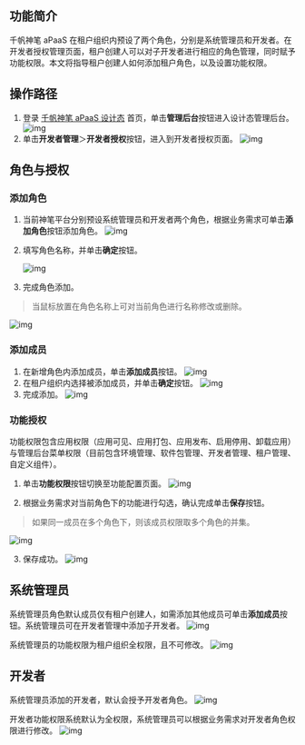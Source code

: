 ## 功能简介

千帆神笔 aPaaS 在租户组织内预设了两个角色，分别是系统管理员和开发者。在开发者授权管理页面，租户创建人可以对子开发者进行相应的角色管理，同时赋予功能权限。本文将指导租户创建人如何添加租户角色，以及设置功能权限。

## 操作路径

1. 登录 [千帆神笔 aPaaS 设计态](https://apaas.cloud.tencent.com/) 首页，单击**管理后台**按钮进入设计态管理后台。 ![img](https://qcloudimg.tencent-cloud.cn/raw/88d2a5d9c7be684119cef841c5b5299e.png)
2. 单击**开发者管理**＞**开发者授权**按钮，进入到开发者授权页面。 ![img](https://qcloudimg.tencent-cloud.cn/raw/3a225584f0c6492087804f5c332e4dc3.png)

## 角色与授权

### 添加角色

1. 当前神笔平台分别预设系统管理员和开发者两个角色，根据业务需求可单击**添加角色**按钮添加角色。 ![img](https://qcloudimg.tencent-cloud.cn/raw/8e811c55be7fd03d9258b3bcf4d29563.png)

2. 填写角色名称，并单击**确定**按钮。

    ![img](https://qcloudimg.tencent-cloud.cn/raw/5505be1da6d8f332dbce4f618c70aff6.png)

3. 完成角色添加。

  > 当鼠标放置在角色名称上可对当前角色进行名称修改或删除。

   ![img](https://qcloudimg.tencent-cloud.cn/raw/94915bc8abe6e2688eb4766ba74cdda9.png)

### 添加成员

1. 在新增角色内添加成员，单击**添加成员**按钮。 ![img](https://qcloudimg.tencent-cloud.cn/raw/1ace33e973ddf7beec01eec1135fa10b.png)
2. 在租户组织内选择被添加成员，并单击**确定**按钮。 ![img](https://qcloudimg.tencent-cloud.cn/raw/691f874a0e0893bee1a83df88f3907b1.png)
3. 完成添加。 ![img](https://qcloudimg.tencent-cloud.cn/raw/8bbe483dfcd1eb8f09ea4fc69b493789.png)

### 功能授权

功能权限包含应用权限（应用可见、应用打包、应用发布、启用停用、卸载应用）与管理后台菜单权限（目前包含环境管理、软件包管理、开发者管理、租户管理、自定义组件）。

1. 单击**功能权限**按钮切换至功能配置页面。 ![img](https://qcloudimg.tencent-cloud.cn/raw/8af5338ca60b1b0de5e2436f3f4bb6c3.png)

2. 根据业务需求对当前角色下的功能进行勾选，确认完成单击**保存**按钮。

  > 如果同一成员在多个角色下，则该成员权限取多个角色的并集。

  ![img](https://qcloudimg.tencent-cloud.cn/raw/7067b883e9c80db96a9cc2a89436986e.png)

3. 保存成功。 ![img](https://qcloudimg.tencent-cloud.cn/raw/838357cc6fdcf03eb18775bbdf5ed04d.png)

## 系统管理员

系统管理员角色默认成员仅有租户创建人，如需添加其他成员可单击**添加成员**按钮。系统管理员可在开发者管理中添加子开发者。 ![img](https://qcloudimg.tencent-cloud.cn/raw/237b3d2d4151b59c6fa304e186d6d565.png)

系统管理员的功能权限为租户组织全权限，且不可修改。 ![img](https://qcloudimg.tencent-cloud.cn/raw/e8295d9069d12ffd488a929ee97368dd.png)

## 开发者

系统管理员添加的开发者，默认会授予开发者角色。 ![img](https://qcloudimg.tencent-cloud.cn/raw/1ed02af16b8805832d64d39cfef53e92.png)

开发者功能权限系统默认为全权限，系统管理员可以根据业务需求对开发者角色权限进行修改。 ![img](https://qcloudimg.tencent-cloud.cn/raw/c117c7c01ed2820559286cdc6ddecbc0.png)
